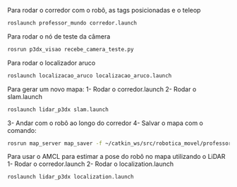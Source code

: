 Para rodar o corredor com o robô, as tags posicionadas e o teleop
```bash
roslaunch professor_mundo corredor.launch
```
Para rodar o nó de teste da câmera
```bash
rosrun p3dx_visao recebe_camera_teste.py
```

Para rodar o localizador aruco
```bash
roslaunch localizacao_aruco localizacao_aruco.launch
```

Para gerar um novo mapa:
1- Rodar o corredor.launch
2- Rodar o slam.launch
```bash
roslaunch lidar_p3dx slam.launch
```
3- Andar com o robô ao longo do corredor
4- Salvar o mapa com o comando:
```bash
rosrun map_server map_saver -f ~/catkin_ws/src/robotica_movel/professor_teste/lidar_p3dx/maps/corredor_map
```

Para usar o AMCL para estimar a pose do robô no mapa utilizando o LiDAR
1- Rodar o corredor.launch
2- Rodar o localization.launch
```bash
roslaunch lidar_p3dx localization.launch
```

